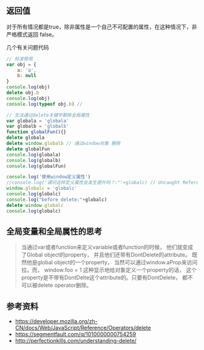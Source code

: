 ## 返回值
对于所有情况都是true，除非属性是一个自己不可配置的属性，在这种情况下，非严格模式返回 false。

几个有关问题代码
``` javascript
// 标准使用
var obj = {
    a: 'a',
    b: null
}
console.log(obj)
delete obj.b
console.log(obj)
console.log(typeof obj.b) //

// 无法通过delete关键字删除全局属性
var globala = 'globala'
var globalb = 'globalb'
function globalFun(){}
delete globala
delete window.globalb // 通过window对象 删除
delete globalFun
console.log(globala)
console.log(globalb)
console.log(globalFun)

console.log('使用window定义属性')
//console.log('请问这样定义属性会发生提升吗？:"'+globalc) // Uncaught ReferenceError: globalc is not defined
window.globalc = 'globalc'
console.log(globalc)
console.log("before delete:"+globalc)
delete window.globalc
console.log(globalc)


```

## 全局变量和全局属性的思考
> 当通过var或者function来定义variable或者function的时候， 他们就变成了Global object的property， 并且他们还带有DontDelete的attribute。 既然他是global object的一个property， 当然可以通过window.aProp来访问拉。而， window.foo = 1 这种显示地给对象定义一个property的话， 这个property是不带有DontDelte这个attribute的。只要有DontDelete， 都不可以被delete operator删除。

## 参考资料
- https://developer.mozilla.org/zh-CN/docs/Web/JavaScript/Reference/Operators/delete
- https://segmentfault.com/q/1010000000754259
- http://perfectionkills.com/understanding-delete/